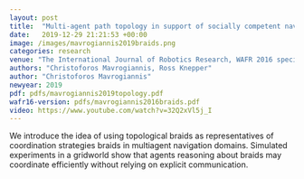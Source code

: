```yaml
---
layout: post
title:  "Multi-agent path topology in support of socially competent navigation planning"
date:   2019-12-29 21:21:53 +00:00
image: /images/mavrogiannis2019braids.png
categories: research
venue: "The International Journal of Robotics Research, WAFR 2016 special issue"
authors: "Christoforos Mavrogiannis, Ross Knepper"
author: "Christoforos Mavrogiannis"
newyear: 2019
pdf: pdfs/mavrogiannis2019topology.pdf
wafr16-version: pdfs/mavrogiannis2016braids.pdf
video: https://www.youtube.com/watch?v=32Q2xVl5j_I
---
```

We introduce the idea of using topological braids as representatives of coordination strategies braids in multiagent navigation domains. Simulated experiments in a gridworld show that agents reasoning about braids may coordinate efficiently without relying on explicit communication.